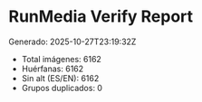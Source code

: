 # RunMedia Verify Report

Generado: 2025-10-27T23:19:32Z

- Total imágenes: 6162
- Huérfanas: 6162
- Sin alt (ES/EN): 6162
- Grupos duplicados: 0
